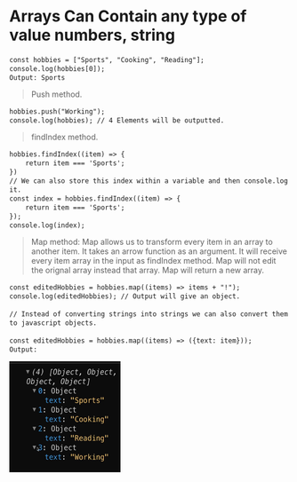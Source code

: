 # Arrays Can Contain any type of value numbers, string
```
const hobbies = ["Sports", "Cooking", "Reading"];
console.log(hobbies[0]);
Output: Sports
```
> Push method.
```
hobbies.push("Working");
console.log(hobbies); // 4 Elements will be outputted.
```
> findIndex method.
```
hobbies.findIndex((item) => {
    return item === 'Sports';
})
// We can also store this index within a variable and then console.log it.
const index = hobbies.findIndex((item) => {
    return item === 'Sports';
});
console.log(index);
```
> Map method: Map allows us to transform every item in an array to another item. It takes an arrow function as an argument. It will receive every item array in the input as findIndex method. Map will not edit the orignal array instead that array. Map will return a new array. 
```
const editedHobbies = hobbies.map((items) => items + "!");
console.log(editedHobbies); // Output will give an object. 

// Instead of converting strings into strings we can also convert them to javascript objects. 

const editedHobbies = hobbies.map((items) => ({text: item}));
Output:
```
<img src="Screenshot 2024-06-28 170146.png" alt="alt text" width="200" height="200">
